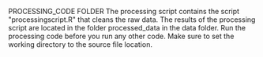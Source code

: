 PROCESSING_CODE FOLDER
The processing script contains the script "processingscript.R" that cleans the raw data.
The results of the processing script are located in the folder processed_data in the
data folder. 
Run the processing code before you run any other code. 
Make sure to set the working directory to the source file location.


